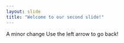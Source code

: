 ```yaml
---
layout: slide
title: "Welcome to our second slide!"
---
```

A minor change
Use the left arrow to go back!
